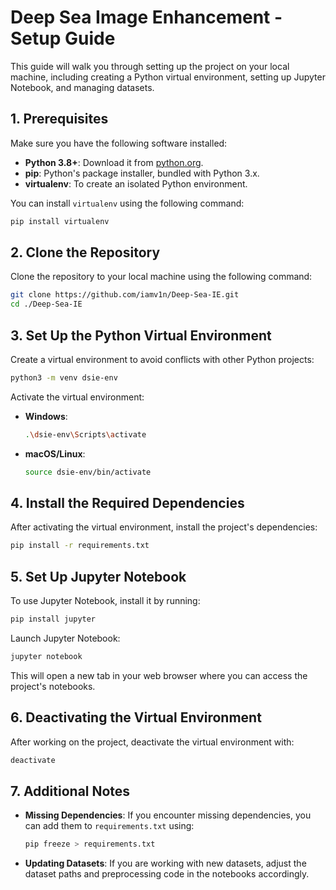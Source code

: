# Deep Sea Image Enhancement - Setup Guide

This guide will walk you through setting up the project on your local machine, including creating a Python virtual environment, setting up Jupyter Notebook, and managing datasets.

## 1. Prerequisites

Make sure you have the following software installed:

- **Python 3.8+**: Download it from [python.org](https://www.python.org/downloads/).
- **pip**: Python's package installer, bundled with Python 3.x.
- **virtualenv**: To create an isolated Python environment.

You can install `virtualenv` using the following command:

```bash
pip install virtualenv
```

## 2. Clone the Repository

Clone the repository to your local machine using the following command:

```bash
git clone https://github.com/iamv1n/Deep-Sea-IE.git
cd ./Deep-Sea-IE
```

## 3. Set Up the Python Virtual Environment

Create a virtual environment to avoid conflicts with other Python projects:

```bash
python3 -m venv dsie-env
```

Activate the virtual environment:

- **Windows**:

  ```bash
  .\dsie-env\Scripts\activate
  ```

- **macOS/Linux**:

  ```bash
  source dsie-env/bin/activate
  ```

## 4. Install the Required Dependencies

After activating the virtual environment, install the project's dependencies:

```bash
pip install -r requirements.txt
```

## 5. Set Up Jupyter Notebook

To use Jupyter Notebook, install it by running:

```bash
pip install jupyter
```

Launch Jupyter Notebook:

```bash
jupyter notebook
```

This will open a new tab in your web browser where you can access the project's notebooks.
<!-- 
## 6. Working with Datasets

### Dataset Acquisition

For deep sea image enhancement, the project requires specific datasets of underwater images. Follow these steps to manage datasets:

1. **Download the Dataset**: You can obtain relevant datasets from online repositories such as:
   - [Kaggle](https://www.kaggle.com/datasets)
   - [NOAA Marine Debris Program](https://marinedebris.noaa.gov/)
   - Custom datasets curated for underwater imagery. -->

<!-- ## 7. Running the Project

To enhance deep-sea images:

1. Open the relevant notebook in Jupyter.
2. Follow the instructions in the notebook, starting from dataset loading, preprocessing, model training (if applicable), and image enhancement.
3. View the results of enhanced images directly in the notebook. -->

## 6. Deactivating the Virtual Environment

After working on the project, deactivate the virtual environment with:

```bash
deactivate
```

## 7. Additional Notes

- **Missing Dependencies**: If you encounter missing dependencies, you can add them to `requirements.txt` using:

  ```bash
  pip freeze > requirements.txt
  ```

- **Updating Datasets**: If you are working with new datasets, adjust the dataset paths and preprocessing code in the notebooks accordingly.

